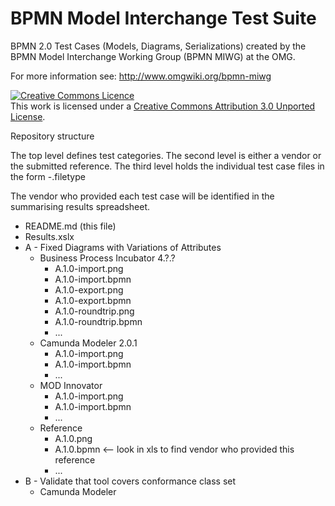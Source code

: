 BPMN Model Interchange Test Suite
=================================

BPMN 2.0 Test Cases (Models, Diagrams, Serializations) created by the BPMN Model Interchange Working Group (BPMN MIWG) at the OMG.

For more information see: http://www.omgwiki.org/bpmn-miwg

<a rel="license" href="http://creativecommons.org/licenses/by/3.0/deed.en_CA"><img alt="Creative Commons Licence" style="border-width:0" src="http://i.creativecommons.org/l/by/3.0/88x31.png" /></a><br />This work is licensed under a <a rel="license" href="http://creativecommons.org/licenses/by/3.0/deed.en_CA">Creative Commons Attribution 3.0 Unported License</a>.

Repository structure

The top level defines test categories. 
The second level is either a vendor or the submitted reference. 
The third level holds the individual test case files in the form <identifier>-<test type>.filetype

The vendor who provided each test case will be identified in the summarising results spreadsheet. 

- README.md (this file) 
- Results.xslx
- A - Fixed Diagrams with Variations of Attributes
  - Business Process Incubator 4.?.?
    - A.1.0-import.png 
    - A.1.0-import.bpmn
    - A.1.0-export.png 
    - A.1.0-export.bpmn
    - A.1.0-roundtrip.png 
    - A.1.0-roundtrip.bpmn
    - ...
  - Camunda Modeler 2.0.1
    - A.1.0-import.png 
    - A.1.0-import.bpmn
    - ...
  - MOD Innovator 
    - A.1.0-import.png 
    - A.1.0-import.bpmn
    - ...
  - Reference 
    - A.1.0.png 
    - A.1.0.bpmn <-- look in xls to find vendor who provided this reference 
    - ...
- B - Validate that tool covers conformance class set
  - Camunda Modeler 
